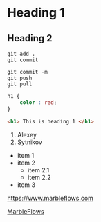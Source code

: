 # Heading 1
## Heading 2
`` git add . ``   
`` git commit `` 
```
git commit -m
git push
git pull
```

```css 
h1 {
    color : red;
}
```

```html
<h1> This is heading 1 </h1>
```

1. Alexey
2. Sytnikov

- item 1 
- item 2
  - item 2.1
  - item 2.2
- item 3

https://www.marbleflows.com

[MarbleFlows](https://www.marbleflows.com)